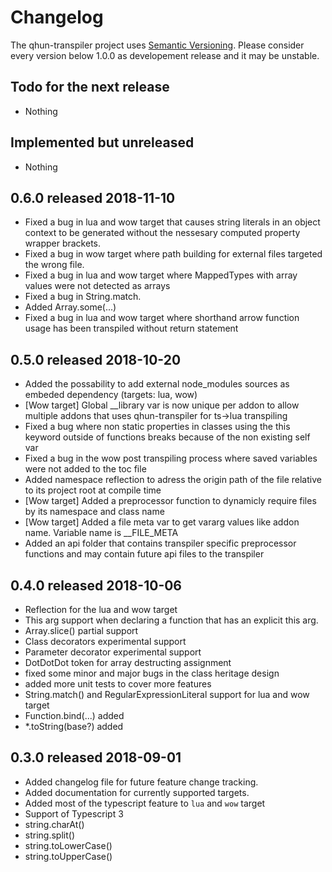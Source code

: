 # Changelog

The qhun-transpiler project uses [Semantic Versioning](https://semver.org/spec/v2.0.0.html). Please consider every version below 1.0.0 as developement release and it may be unstable.

## Todo for the next release

- Nothing

##  Implemented but unreleased

- Nothing

## **0.6.0** released 2018-11-10

- Fixed a bug in lua and wow target that causes string literals in an object context to be generated without the nessesary computed property wrapper brackets.
- Fixed a bug in wow target where path building for external files targeted the wrong file.
- Fixed a bug in lua and wow target where MappedTypes with array values were not detected as arrays
- Fixed a bug in String.match.
- Added Array.some(...)
- Fixed a bug in lua and wow target where shorthand arrow function usage has been transpiled without return statement

##  **0.5.0** released 2018-10-20

- Added the possability to add external node_modules sources as embeded dependency (targets: lua, wow)
- [Wow target] Global __library var is now unique per addon to allow multiple addons that uses qhun-transpiler for ts->lua transpiling
- Fixed a bug where non static properties in classes using the this keyword outside of functions breaks because of the non existing self var
- Fixed a bug in the wow post transpiling process where saved variables were not added to the toc file
- Added namespace reflection to adress the origin path of the file relative to its project root at compile time
- [Wow target] Added a preprocessor function to dynamicly require files by its namespace and class name
- [Wow target] Added a file meta var to get vararg values like addon name. Variable name is __FILE_META
- Added an api folder that contains transpiler specific preprocessor functions and may contain future api files to the transpiler

## **0.4.0** released 2018-10-06

- Reflection for the lua and wow target
- This arg support when declaring a function that has an explicit this arg.
- Array.slice() partial support
- Class decorators experimental support
- Parameter decorator experimental support
- DotDotDot token for array destructing assignment
- fixed some minor and major bugs in the class heritage design
- added more unit tests to cover more features
- String.match() and RegularExpressionLiteral support for lua and wow target
- Function.bind(...) added
- *.toString(base?) added

## **0.3.0** released 2018-09-01

- Added changelog file for future feature change tracking.
- Added documentation for currently supported targets.
- Added most of the typescript feature to `lua` and `wow` target
- Support of Typescript 3
- string.charAt()
- string.split()
- string.toLowerCase()
- string.toUpperCase()